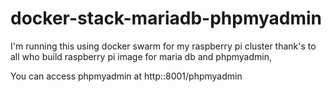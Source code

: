# docker-stack-mariadb-phpmyadmin

I'm running this using docker swarm for my raspberry pi cluster thank's to all who build  raspberry pi image for maria db and phpmyadmin,

You can access phpmyadmin at http:<yourip>:8001/phpmyadmin
